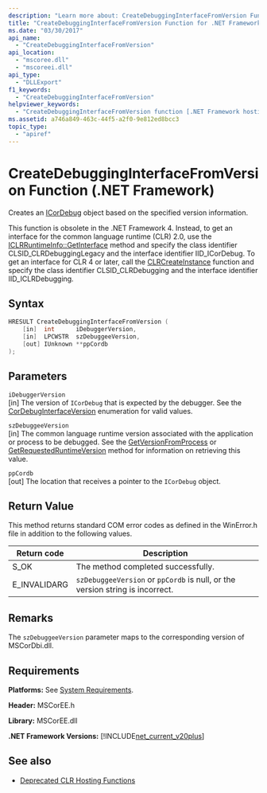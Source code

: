 ```yaml
---
description: "Learn more about: CreateDebuggingInterfaceFromVersion Function (.NET Framework)"
title: "CreateDebuggingInterfaceFromVersion Function for .NET Framework"
ms.date: "03/30/2017"
api_name:
  - "CreateDebuggingInterfaceFromVersion"
api_location:
  - "mscoree.dll"
  - "mscoreei.dll"
api_type:
  - "DLLExport"
f1_keywords:
  - "CreateDebuggingInterfaceFromVersion"
helpviewer_keywords:
  - "CreateDebuggingInterfaceFromVersion function [.NET Framework hosting]"
ms.assetid: a746a849-463c-44f5-a2f0-9e812ed8bcc3
topic_type:
  - "apiref"
---
```

# CreateDebuggingInterfaceFromVersion Function (.NET Framework)

Creates an [ICorDebug](../debugging/icordebug-interface.md) object based on the specified version information.

 This function is obsolete in the .NET Framework 4. Instead, to get an interface for the common language runtime (CLR) 2.0, use the [ICLRRuntimeInfo::GetInterface](iclrruntimeinfo-getinterface-method.md) method and specify the class identifier CLSID_CLRDebuggingLegacy and the interface identifier IID_ICorDebug. To get an interface for CLR 4 or later, call the [CLRCreateInstance](clrcreateinstance-function.md) function and specify the class identifier CLSID_CLRDebugging and the interface identifier IID_ICLRDebugging.

## Syntax

```cpp
HRESULT CreateDebuggingInterfaceFromVersion (
    [in]  int      iDebuggerVersion,
    [in]  LPCWSTR  szDebuggeeVersion,
    [out] IUnknown **ppCordb
);
```

## Parameters

 `iDebuggerVersion`\
 [in] The version of `ICorDebug` that is expected by the debugger. See the [CorDebugInterfaceVersion](../debugging/cordebuginterfaceversion-enumeration.md) enumeration for valid values.

 `szDebuggeeVersion`\
 [in] The common language runtime version associated with the application or process to be debugged. See the [GetVersionFromProcess](getversionfromprocess-function.md) or [GetRequestedRuntimeVersion](getrequestedruntimeversion-function.md) method for information on retrieving this value.

 `ppCordb`\
 [out] The location that receives a pointer to the `ICorDebug` object.

## Return Value

 This method returns standard COM error codes as defined in the WinError.h file in addition to the following values.

|Return code|Description|
|-----------------|-----------------|
|S_OK|The method completed successfully.|
|E_INVALIDARG|`szDebuggeeVersion` or `ppCordb` is null, or the version string is incorrect.|

## Remarks

 The `szDebuggeeVersion` parameter maps to the corresponding version of MSCorDbi.dll.

## Requirements

 **Platforms:** See [System Requirements](../../../../framework/get-started/system-requirements.md).

 **Header:** MSCorEE.h

 **Library:** MSCorEE.dll

 **.NET Framework Versions:** [!INCLUDE[net_current_v20plus](../../../../includes/net-current-v20plus-md.md)]

## See also

- [Deprecated CLR Hosting Functions](deprecated-clr-hosting-functions.md)
